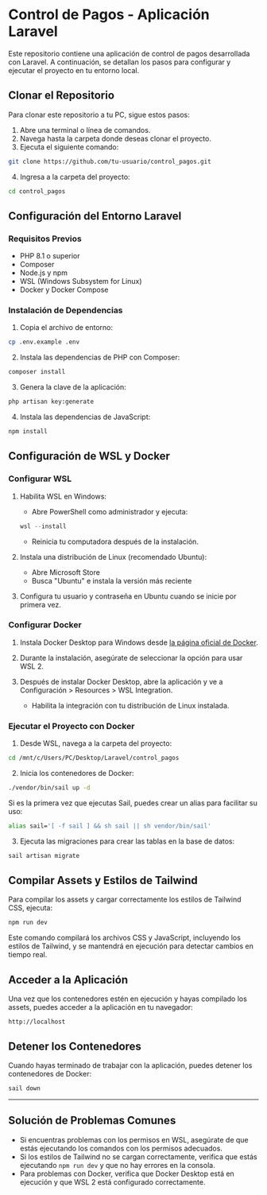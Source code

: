 # Control de Pagos - Aplicación Laravel

Este repositorio contiene una aplicación de control de pagos desarrollada con Laravel. A continuación, se detallan los pasos para configurar y ejecutar el proyecto en tu entorno local.

## Clonar el Repositorio

Para clonar este repositorio a tu PC, sigue estos pasos:

1. Abre una terminal o línea de comandos.
2. Navega hasta la carpeta donde deseas clonar el proyecto.
3. Ejecuta el siguiente comando:

```bash
git clone https://github.com/tu-usuario/control_pagos.git
```

4. Ingresa a la carpeta del proyecto:

```bash
cd control_pagos
```

## Configuración del Entorno Laravel

### Requisitos Previos

- PHP 8.1 o superior
- Composer
- Node.js y npm
- WSL (Windows Subsystem for Linux)
- Docker y Docker Compose

### Instalación de Dependencias

1. Copia el archivo de entorno:

```bash
cp .env.example .env
```

2. Instala las dependencias de PHP con Composer:

```bash
composer install
```

3. Genera la clave de la aplicación:

```bash
php artisan key:generate
```

4. Instala las dependencias de JavaScript:

```bash
npm install
```

## Configuración de WSL y Docker

### Configurar WSL

1. Habilita WSL en Windows:
   - Abre PowerShell como administrador y ejecuta:
   ```powershell
   wsl --install
   ```
   - Reinicia tu computadora después de la instalación.

2. Instala una distribución de Linux (recomendado Ubuntu):
   - Abre Microsoft Store
   - Busca "Ubuntu" e instala la versión más reciente

3. Configura tu usuario y contraseña en Ubuntu cuando se inicie por primera vez.

### Configurar Docker

1. Instala Docker Desktop para Windows desde [la página oficial de Docker](https://www.docker.com/products/docker-desktop/).

2. Durante la instalación, asegúrate de seleccionar la opción para usar WSL 2.

3. Después de instalar Docker Desktop, abre la aplicación y ve a Configuración > Resources > WSL Integration.
   - Habilita la integración con tu distribución de Linux instalada.

### Ejecutar el Proyecto con Docker

1. Desde WSL, navega a la carpeta del proyecto:

```bash
cd /mnt/c/Users/PC/Desktop/Laravel/control_pagos
```

2. Inicia los contenedores de Docker:

```bash
./vendor/bin/sail up -d
```

Si es la primera vez que ejecutas Sail, puedes crear un alias para facilitar su uso:

```bash
alias sail='[ -f sail ] && sh sail || sh vendor/bin/sail'
```

3. Ejecuta las migraciones para crear las tablas en la base de datos:

```bash
sail artisan migrate
```

## Compilar Assets y Estilos de Tailwind

Para compilar los assets y cargar correctamente los estilos de Tailwind CSS, ejecuta:

```bash
npm run dev
```

Este comando compilará los archivos CSS y JavaScript, incluyendo los estilos de Tailwind, y se mantendrá en ejecución para detectar cambios en tiempo real.

## Acceder a la Aplicación

Una vez que los contenedores estén en ejecución y hayas compilado los assets, puedes acceder a la aplicación en tu navegador:

```
http://localhost
```

## Detener los Contenedores

Cuando hayas terminado de trabajar con la aplicación, puedes detener los contenedores de Docker:

```bash
sail down
```

---

## Solución de Problemas Comunes

- Si encuentras problemas con los permisos en WSL, asegúrate de que estás ejecutando los comandos con los permisos adecuados.
- Si los estilos de Tailwind no se cargan correctamente, verifica que estás ejecutando `npm run dev` y que no hay errores en la consola.
- Para problemas con Docker, verifica que Docker Desktop está en ejecución y que WSL 2 está configurado correctamente.
